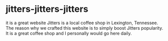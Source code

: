 # jitters-jitters-jitters
it is a great website
Jitters is a local coffee shop in Lexington, Tennessee. The reason why we crafted this website is to simply boost Jitters popularity. It is a great coffee shop and I personally would go here daily.
